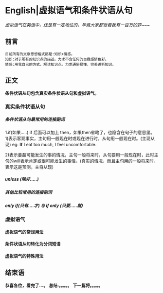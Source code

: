# English|虚拟语气和条件状语从句
*虚拟语气在英语中，还是有一定地位的，毕竟大家都做着我有一百万的梦~~~*

## 前言
    目前所有的文章思想格式都是:知识+情感。
    知识:对于所有的知识点的描述。力求不含任何的自我感情色彩。
    情感:用我自己的方式，解读知识点。力求通俗易懂，完美透析知识。

## 正文
**条件状语从句包含真实条件状语从句和虚拟语气。**

### 真实条件状语从句
##### 条件状语从句最常用的连接副词
1.if(如果.....)
if 后面可以加上 then，如果then省略了，也隐含在句子的意思里。
1)表示客观事实，主句用一般现在时或现在进行时，从句用一般现在时。(主现从现)
eg: **If** I eat too much, I feel uncomfortable.

2)表示姜磊可能发生的事的情况，主句一般将来时，从句要用一般现在时，此时主句的will表示肯定或很可能发生的事情。(真实的情况，而且主句用的一般将来时，表示这是预测。主将从现)





##### unless (除非.....)


##### 其他比较常用的连接副词


##### only if(只有....才) 与 if only (只要.....就)






### 虚拟语气
#### 虚拟语气的常规用法


#### 条件状语从句转化为分词短语


#### 虚拟语气的特殊用法





## 结束语
 **恭喜各位，看完了...。**
**总结:。。。。。**
**下一篇将。。。。。**








